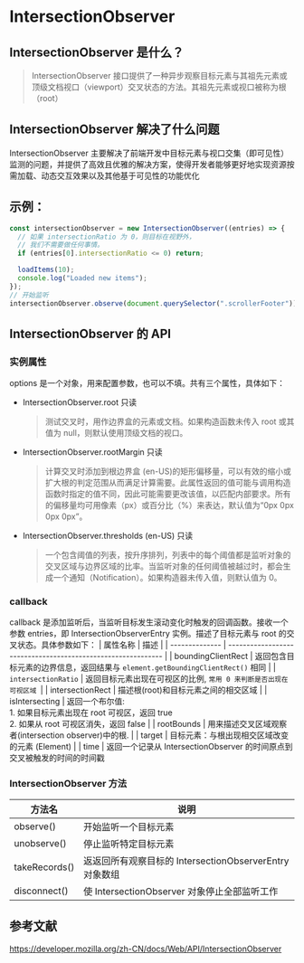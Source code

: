 # IntersectionObserver

## IntersectionObserver 是什么？

> IntersectionObserver 接口提供了一种异步观察目标元素与其祖先元素或顶级文档视口（viewport）交叉状态的方法。其祖先元素或视口被称为根（root）

## IntersectionObserver 解决了什么问题

IntersectionObserver 主要解决了前端开发中目标元素与视口交集（即可见性）监测的问题，并提供了高效且优雅的解决方案，使得开发者能够更好地实现资源按需加载、动态交互效果以及其他基于可见性的功能优化

## 示例：

```js
const intersectionObserver = new IntersectionObserver((entries) => {
  // 如果 intersectionRatio 为 0，则目标在视野外，
  // 我们不需要做任何事情。
  if (entries[0].intersectionRatio <= 0) return;

  loadItems(10);
  console.log("Loaded new items");
});
// 开始监听
intersectionObserver.observe(document.querySelector(".scrollerFooter"));
```

## IntersectionObserver 的 API

### 实例属性

options 是一个对象，用来配置参数，也可以不填。共有三个属性，具体如下：

- IntersectionObserver.root 只读

  > 测试交叉时，用作边界盒的元素或文档。如果构造函数未传入 root 或其值为 null，则默认使用顶级文档的视口。

- IntersectionObserver.rootMargin 只读

  > 计算交叉时添加到根边界盒 (en-US)的矩形偏移量，可以有效的缩小或扩大根的判定范围从而满足计算需要。此属性返回的值可能与调用构造函数时指定的值不同，因此可能需要更改该值，以匹配内部要求。所有的偏移量均可用像素（px）或百分比（%）来表达，默认值为“0px 0px 0px 0px”。

- IntersectionObserver.thresholds (en-US) 只读

  > 一个包含阈值的列表，按升序排列，列表中的每个阈值都是监听对象的交叉区域与边界区域的比率。当监听对象的任何阈值被越过时，都会生成一个通知（Notification）。如果构造器未传入值，则默认值为 0。

### callback

callback 是添加监听后，当监听目标发生滚动变化时触发的回调函数。接收一个参数 entries，即 IntersectionObserverEntry 实例。描述了目标元素与 root 的交叉状态。具体参数如下：
| 属性名称 | 描述 |
| -------------- | ------------------------------------------------------------ |
| boundingClientRect | 返回包含目标元素的边界信息，返回结果与 `element.getBoundingClientRect()` 相同 |
| `intersectionRatio` | 返回目标元素出现在可视区的比例, `常用 0 来判断是否出现在可视区域 `|
| intersectionRect | 描述根(root)和目标元素之间的相交区域 |
| isIntersecting | 返回一个布尔值: <br/>1. 如果目标元素出现在 root 可视区，返回 true <br> 2. 如果从 root 可视区消失，返回 false |
| rootBounds | 用来描述交叉区域观察者(intersection observer)中的根. |
| target | 目标元素：与根出现相交区域改变的元素 (Element) |
| time | 返回一个记录从 IntersectionObserver 的时间原点到交叉被触发的时间的时间戳

### IntersectionObserver 方法

| 方法名        | 说明                                                    |
| ------------- | ------------------------------------------------------- |
| observe()     | 开始监听一个目标元素                                    |
| unobserve()   | 停止监听特定目标元素                                    |
| takeRecords() | 返返回所有观察目标的 IntersectionObserverEntry 对象数组 |
| disconnect()  | 使 IntersectionObserver 对象停止全部监听工作            |

## 参考文献

https://developer.mozilla.org/zh-CN/docs/Web/API/IntersectionObserver
